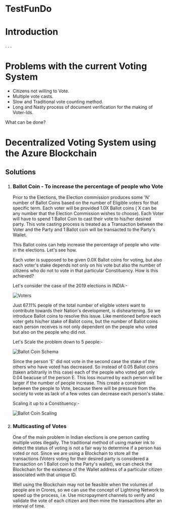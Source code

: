 # TestFunDo

<h1>Introduction</h1>
.
.
.

<h1>Problems with the current Voting System</h1>

  - Citizens not willing to Vote.
  - Multiple vote casts.
  - Slow and Traditional vote counting method.
  - Long and Nasty process of document verification for the making of Voter-Ids.

What can be done?

<h1>Decentralized Voting System using the Azure Blockchain</h1>

<h2>Solutions</h2>

 1. <h3>Ballot Coin - To increase the percentage of people who Vote</h3>
 
     Prior to the Elections, the Election commission produces some 'N' number of Ballot Coins based on the number of Eligible
     voters for that specific term. Each voter will be provided 1.0X Ballot coins ( X can be any number that the Election 
     Commission wishes to choose). Each Voter will have to spend 1 Ballot Coin to cast their vote to his/her desired party. This
     vote casting process is treated as a Transaction between the Voter and the Party and 1 Ballot coin will be transacted to the
     Party's Wallet.
     
     This Ballot coins can help increase the percentage of people who vote in the elections. Let's see how.
     
     Each voter is supposed to be given 0.0X Ballot coins for voting, but also each voter's stake depends not only on his vote but also 
     the number of citizens who do not to vote in that particular Constituency. How is this achieved?
     
     Let's consider the case of the 2019 elections in INDIA:-
     
     ![Voters](https://user-images.githubusercontent.com/44934630/61799146-2dc0d000-ae48-11e9-8cb0-a749c41fefc0.png)

     Just 67.11% people of the total number of eligible voters want to contribute towards their Nation's development, is disheartening.
     So we introduce Ballot coins to resolve this issue. Like mentioned before each voter gets his/her stake of Ballot coins, but the 
     number of Ballot coins each person receives is not only dependent on the people who voted but also on the people who did not.
     
     Let's Scale the problem down to 5 people:-
     
     ![Ballot Coin Schema](https://user-images.githubusercontent.com/44934630/61800748-39fa5c80-ae4b-11e9-8634-d763cdcd7769.png)

     Since the person 'E' did not vote in the second case the stake of the others who have voted has decreased. So instead
     of 0.05 Ballot coins (taken arbitrarily in this case) each of the people who voted get only 0.04 beacuse of the person E. This loss 
     incurred by each person will be larger if the number of people increase. This create a constraint between the people to Vote, 
     because there will be pressure from the society to vote as lack of a few votes can decrease each person's stake. 
     
     Scaling it up to a Constituency:-
     
     ![Ballot Coin Scaling](https://user-images.githubusercontent.com/44934630/61804518-a5dfc380-ae51-11e9-86bb-588befe5105f.png)

 
 2. <h3>Multicasting of Votes</h3>
 
    One of the main problem in Indian elections is one person casting multiple votes illegally. The traditional method of using marker
    ink to detect the status of voting is not a fair way to determine if a person has voted or not. Since we are using a Blockchain 
    to store all the transactions (Voters voting for their desired party is considered a transaction on 1 Ballot coin to the Party's 
    wallet), we can check the Blockchain for the existence of the Wallet address of a particular citizen associated with that unique ID.
    
    Well using the Blockchain may not be feasible when the volumes of people are in Crores, so we can use the concept of Lightning 
    Network to speed up the process, i.e. Use micropayment channels to verify and validate the vote of each citizen and then mine the
    transactions after an interval of time.
